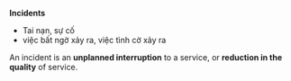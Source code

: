 **Incidents**
- Tai nạn, sự cố
- việc bất ngờ xảy ra, việc tình cờ xảy ra

An incident is an **unplanned interruption** to a service, or **reduction in the quality** of service.
